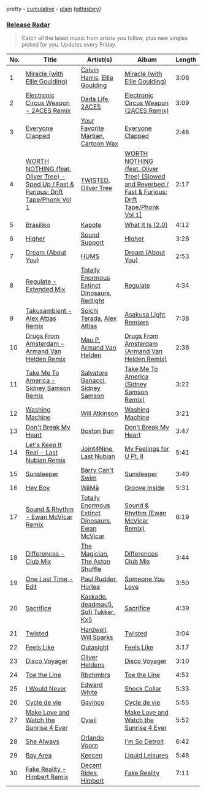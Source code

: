pretty - [cumulative](/playlists/cumulative/Release%20Radar.md) - [plain](/playlists/plain/37i9dQZEVXbsudmxBFKW7G) ([githistory](https://github.githistory.xyz/vitokorn/spotify-playlist-archive/blob/master/playlists/plain/37i9dQZEVXbsudmxBFKW7G))

### [Release Radar](https://open.spotify.com/playlist/37i9dQZEVXbsudmxBFKW7G)

> Catch all the latest music from artists you follow, plus new singles picked for you. Updates every Friday.

| No. | Title | Artist(s) | Album | Length |
|---|---|---|---|---|
| 1 | [Miracle (with Ellie Goulding)](https://open.spotify.com/track/5eTaQYBE1yrActixMAeLcZ) | [Calvin Harris](https://open.spotify.com/artist/7CajNmpbOovFoOoasH2HaY), [Ellie Goulding](https://open.spotify.com/artist/0X2BH1fck6amBIoJhDVmmJ) | [Miracle (with Ellie Goulding)](https://open.spotify.com/album/22UyygZceCIfoE0RhENgKx) | 3:06 |
| 2 | [Electronic Circus Weapon - 2ACES Remix](https://open.spotify.com/track/51rDoCrL3wRgC9YiCW961E) | [Dada Life](https://open.spotify.com/artist/00sAT5YX8W3xNd1EuqyHw9), [2ACES](https://open.spotify.com/artist/5dHy2mDWei8fmwzE3fsrC3) | [Electronic Circus Weapon (2ACES Remix)](https://open.spotify.com/album/4ylSbDzuEaQxFpHERFyI2w) | 3:09 |
| 3 | [Everyone Clapped](https://open.spotify.com/track/2gCQuUOvzJ8w250U9svxy1) | [Your Favorite Martian](https://open.spotify.com/artist/4J6UXkUpIArZbKXhh0cOC2), [Cartoon Wax](https://open.spotify.com/artist/039YFqBCsbTSmwj2o84Ogz) | [Everyone Clapped](https://open.spotify.com/album/1CrfNEPX0ztOoLcIv8OrMg) | 2:48 |
| 4 | [WORTH NOTHING (feat. Oliver Tree) - Sped Up / Fast & Furious: Drift Tape/Phonk Vol 1](https://open.spotify.com/track/1gc1V4ZEi3YNMXD7aITBka) | [TWISTED](https://open.spotify.com/artist/1rPf3UFQ9PzH7MafzfHTnG), [Oliver Tree](https://open.spotify.com/artist/6TLwD7HPWuiOzvXEa3oCNe) | [WORTH NOTHING (feat. Oliver Tree) [Slowed and Reverbed / Fast & Furious: Drift Tape/Phonk Vol 1]](https://open.spotify.com/album/7ulsmQx1aceuzVonokMz4q) | 2:17 |
| 5 | [Brasiliko](https://open.spotify.com/track/1u5ZVDNZIhT2cacEY2gkro) | [Kapote](https://open.spotify.com/artist/3sySIHNL0hqR7eOlm3LNTH) | [What It Is (2.0)](https://open.spotify.com/album/4BIiKHPs6HvnRVg2zHX5Ay) | 4:12 |
| 6 | [Higher](https://open.spotify.com/track/5ju2w8RfI79r2fE3nTOXDK) | [Sound Support](https://open.spotify.com/artist/4m837NfydgrNAAeZJHFpxn) | [Higher](https://open.spotify.com/album/7Hw5AFpacyOqZ208oWRUJY) | 3:28 |
| 7 | [Dream (About You)](https://open.spotify.com/track/5NNNfXRfrc24uQfPMrNVsm) | [HUMS](https://open.spotify.com/artist/5QjAqXjrOtaLmrUuT2U1CE) | [Dream (About You)](https://open.spotify.com/album/3wV6uCtc1kPDfeuCZsOJMq) | 2:53 |
| 8 | [Regulate - Extended Mix](https://open.spotify.com/track/7Fy8OkPyJBxxkgvWfghyd2) | [Totally Enormous Extinct Dinosaurs](https://open.spotify.com/artist/0g3NiCRhEv7M4SEDMrpItN), [Redlight](https://open.spotify.com/artist/4ly0VtIYiDYVA4q6ry0NUk) | [Regulate](https://open.spotify.com/album/67OiUqqH4IBKVeJA1nU9JO) | 4:34 |
| 9 | [Takusambient - Alex Attias Remix](https://open.spotify.com/track/4Wr1k9wuzlyvuzEicDbKyR) | [Soichi Terada](https://open.spotify.com/artist/7nBJ5F2V7hDZE1hhKgqXM9), [Alex Attias](https://open.spotify.com/artist/4Ef8gaUMYRrh1vpTGeKluW) | [Asakusa Light Remixes](https://open.spotify.com/album/50EV1pvz8txFnE9RTkMbeV) | 7:38 |
| 10 | [Drugs From Amsterdam - Armand Van Helden Remix](https://open.spotify.com/track/1i7ystPYSrQGjDw3ykXTgR) | [Mau P](https://open.spotify.com/artist/0w1sbtZVQoK6GzV4A4OkCv), [Armand Van Helden](https://open.spotify.com/artist/3cQA9WH8liZfeja1DxcDYE) | [Drugs From Amsterdam (Armand Van Helden Remix)](https://open.spotify.com/album/5BJsik3qQYgBnm8mtwfTL4) | 2:36 |
| 11 | [Take Me To America - Sidney Samson Remix](https://open.spotify.com/track/6mN30VHFDxi2jjWjBThmgB) | [Salvatore Ganacci](https://open.spotify.com/artist/5PdkRVDASsw6P7QoqRpz0F), [Sidney Samson](https://open.spotify.com/artist/3XonXgjEAAXVl0WKLF1Z4g) | [Take Me To America (Sidney Samson Remix)](https://open.spotify.com/album/2vW9LiUNLQX6kAWCJMnYE8) | 3:22 |
| 12 | [Washing Machine](https://open.spotify.com/track/1zQuhIGZ9NRgeVKrAEEidI) | [Will Atkinson](https://open.spotify.com/artist/5FXLHhKgStv36wfwXMhTWt) | [Washing Machine](https://open.spotify.com/album/521QKaDg3rcfDTczics6GO) | 3:21 |
| 13 | [Don't Break My Heart](https://open.spotify.com/track/4FlUR0F8qDcCJoppxn4UFZ) | [Boston Bun](https://open.spotify.com/artist/1Na1sVrGWKwAigaW7a6hi5) | [Don't Break My Heart](https://open.spotify.com/album/00aSM0hWFLEe2wFZ3LiPxn) | 3:47 |
| 14 | [Let's Keep It Real - Last Nubian Remix](https://open.spotify.com/track/3B6WBkoV44CBCeXKUJlZgu) | [Joint4Nine](https://open.spotify.com/artist/2Nt3Y1BE6VSi459QS5N6eI), [Last Nubian](https://open.spotify.com/artist/2mifecCS5NuW0tjvtVA7dv) | [My Feelings for U Pt. II](https://open.spotify.com/album/3oPAJaCi6MKJeUmV1pr9HM) | 5:41 |
| 15 | [Sunsleeper](https://open.spotify.com/track/7yWd93ZTbCuhaH2QCsTHKc) | [Barry Can't Swim](https://open.spotify.com/artist/0vTVU0KH0CVzijsoKGsTPl) | [Sunsleeper](https://open.spotify.com/album/0ek3Sau5tGwOmwQFAzrx1M) | 3:40 |
| 16 | [Hey Boy](https://open.spotify.com/track/25FBByHpRYkUIu0FD49Nve) | [WäMä](https://open.spotify.com/artist/4PfquQ0b9q2NsGkaL7sAsh) | [Groove Inside](https://open.spotify.com/album/5ZXKhKGXu7Do0lIQ9vHSvg) | 5:31 |
| 17 | [Sound & Rhythm - Ewan McVicar Remix](https://open.spotify.com/track/2n3MGlZQXUmsRmNi7Klbzy) | [Totally Enormous Extinct Dinosaurs](https://open.spotify.com/artist/0g3NiCRhEv7M4SEDMrpItN), [Ewan McVicar](https://open.spotify.com/artist/4d2NUjh9ZrzG1ZZdhpSDKH) | [Sound & Rhythm (Ewan McVicar Remix)](https://open.spotify.com/album/2cgyBulkLJlbDYnD83H5oe) | 6:19 |
| 18 | [Differences - Club Mix](https://open.spotify.com/track/3aO4MG3Z1nCusYy8ViuoTy) | [The Magician](https://open.spotify.com/artist/4WUGQykLBGFfsl0Qjl6TDM), [The Aston Shuffle](https://open.spotify.com/artist/4Jv9I6DAbcjDa8HGFAjv94) | [Differences Club Mix](https://open.spotify.com/album/3UqUuDsb7TJdBTTQLfncN9) | 3:44 |
| 19 | [One Last Time - Edit](https://open.spotify.com/track/5StPY94fM9BdBbIh7CzR2Y) | [Paul Rudder](https://open.spotify.com/artist/6D7uBJGX1cmnzG3EBkzegk), [Hurlee](https://open.spotify.com/artist/7cJptXBja9xYQWV6wz90b7) | [Someone You Love](https://open.spotify.com/album/7EfNahAcDRlWDmdOcyLwME) | 3:50 |
| 20 | [Sacrifice](https://open.spotify.com/track/76YXmewvHFse7tBeOTtSx3) | [Kaskade](https://open.spotify.com/artist/6TQj5BFPooTa08A7pk8AQ1), [deadmau5](https://open.spotify.com/artist/2CIMQHirSU0MQqyYHq0eOx), [Sofi Tukker](https://open.spotify.com/artist/586uxXMyD5ObPuzjtrzO1Q), [Kx5](https://open.spotify.com/artist/2avRYQUWQpIkzJOEkf0MdY) | [Sacrifice](https://open.spotify.com/album/4D3QP0SVFo1iRWWACAhmQi) | 4:39 |
| 21 | [Twisted](https://open.spotify.com/track/2hVKyTO50HPKfVmFas7Fcm) | [Hardwell](https://open.spotify.com/artist/6BrvowZBreEkXzJQMpL174), [Will Sparks](https://open.spotify.com/artist/1u7OVFmWah4wQhOPIbUb8U) | [Twisted](https://open.spotify.com/album/41n9tQvEH5vhv5ZcG7ckQp) | 3:04 |
| 22 | [Feels Like](https://open.spotify.com/track/2traRtOm6NdS2E5n6T3u9b) | [Outasight](https://open.spotify.com/artist/1zuG3w1Zgeou53fb3Vu3bO) | [Feels Like](https://open.spotify.com/album/7AEnd4u2VyVNc1HssQtfJD) | 3:17 |
| 23 | [Disco Voyager](https://open.spotify.com/track/2L4THbkubfdMU7x1xGnvZM) | [Oliver Heldens](https://open.spotify.com/artist/5nki7yRhxgM509M5ADlN1p) | [Disco Voyager](https://open.spotify.com/album/6KMUEMw2nWTayCFWhjeNT7) | 3:10 |
| 24 | [Toe the Line](https://open.spotify.com/track/4QfQmgqszoFGUUwLjYrPe4) | [Rbchmbrs](https://open.spotify.com/artist/6pKC3ByyS0QPWtiWf0XJLW) | [Toe the Line](https://open.spotify.com/album/3i0yqEd14lTB8RHgEkluOv) | 4:52 |
| 25 | [I Would Never](https://open.spotify.com/track/1Y4mNV736586oeQ3BQC6jG) | [Edward White](https://open.spotify.com/artist/5hS9c3HfGey4nXQxjcrCS1) | [Shock Collar](https://open.spotify.com/album/0mkeFb0n42daO96uzK0c1I) | 5:33 |
| 26 | [Cycle de vie](https://open.spotify.com/track/2QgRTpSNhA3xcFreRXCLPp) | [Gavinco](https://open.spotify.com/artist/7dUeQwfHuOEQGH5PbksGf6) | [Cycle de vie](https://open.spotify.com/album/5m5QE0mWiNAhStMFt2Qd12) | 5:55 |
| 27 | [Make Love and Watch the Sunrise 4 Ever](https://open.spotify.com/track/20CvtVk9fOzgqwYH8Qo5xz) | [Cywil](https://open.spotify.com/artist/4UTCPF9RGPDlFbqEbvGIWx) | [Make Love and Watch the Sunrise 4 Ever](https://open.spotify.com/album/1H3pEGd0wLFvpNRX0QSiP1) | 5:52 |
| 28 | [She Always](https://open.spotify.com/track/2Es9xYunOUNjc6gKj3QVAG) | [Orlando Voorn](https://open.spotify.com/artist/4Kv4vEaYZEcrJoXqeMpN2u) | [I'm So Detroit](https://open.spotify.com/album/2vsp1pNCmWmA2DbHq0oQnb) | 6:42 |
| 29 | [Bay Area](https://open.spotify.com/track/6FhleqkAdpB70HGL2OFuzj) | [Keecen](https://open.spotify.com/artist/3fabUxAKGXs5RunqimFsT5) | [Liquid Leisures](https://open.spotify.com/album/24X9U1AumMUyUPp8JK1cmI) | 5:48 |
| 30 | [Fake Reality - Himbert Remix](https://open.spotify.com/track/23UgLPD925DsIkKzKEBDQl) | [Decent Rides](https://open.spotify.com/artist/1vlVJQsbA8L7AJxB07yW8b), [Himbert](https://open.spotify.com/artist/20GPIavv9PpFi8m7kJrfO4) | [Fake Reality](https://open.spotify.com/album/1jtibWr1mXXVPUf6JbBQm5) | 7:11 |